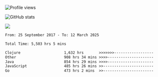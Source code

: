 ![Profile views](https://komarev.com/ghpvc/?username=liuchong)

![GitHub stats](https://github-readme-stats.vercel.app/api?username=liuchong&show_icons=true)

<img src="https://cr-skills-chart-widget.azurewebsites.net/api/api?username=liuchong&skills=Java,JavaScript,Python,Go,Rust,Zig&show-other-skills=true"/>

<!--START_SECTION:waka-->

```txt
From: 25 September 2017 - To: 12 March 2025

Total Time: 5,503 hrs 5 mins

Clojure                    1,632 hrs       >>>>>>>------------------   29.66 %
Other                      908 hrs 34 mins >>>>---------------------   16.51 %
Java                       854 hrs 29 mins >>>>---------------------   15.53 %
JavaScript                 485 hrs 26 mins >>-----------------------   08.82 %
Go                         473 hrs 2 mins  >>-----------------------   08.60 %
```

<!--END_SECTION:waka-->
